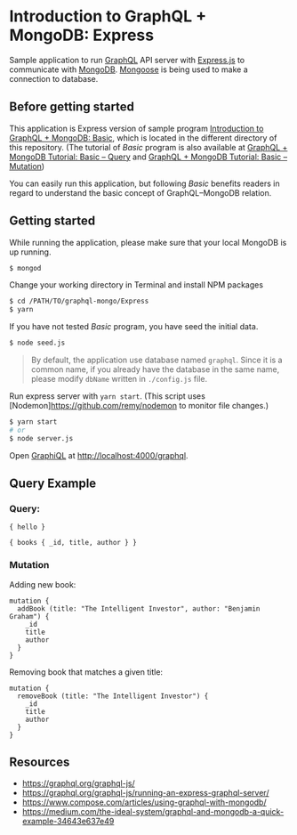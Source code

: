 # Introduction to GraphQL + MongoDB: Express

Sample application to run [GraphQL](http://graphql.org/) API server with [Express.js](https://expressjs.com/) to communicate with [MongoDB](https://www.mongodb.com/). [Mongoose](mongoosejs.com/) is being used to make a connection to database.

## Before getting started
This application is Express version of sample program [Introduction to GraphQL + MongoDB: Basic](https://github.com/zacfukuda/graphql-mongo/tree/master/Basic), which is located in the different directory of this repository. (The tutorial of *Basic* program is also available at [GraphQL + MongoDB Tutorial: Basic – Query](https://www.mokuji.me/article/graphql-mongo-basic1) and [GraphQL + MongoDB Tutorial: Basic – Mutation](https://www.mokuji.me/article/graphql-mongo-basic2))

You can easily run this application, but following *Basic* benefits readers in regard to understand the basic concept of GraphQL–MongoDB relation.

## Getting started
While running the application, please make sure that your local MongoDB is up running.

```bash
$ mongod
```

Change your working directory in Terminal and install NPM packages

```bash
$ cd /PATH/TO/graphql-mongo/Express
$ yarn
```

If you have not tested *Basic* program, you have seed the initial data.

```bash
$ node seed.js
```

> By default, the application use database named `graphql`. Since it is a common name, if you already have the database in the same name, please modify `dbName` written in `./config.js` file.

Run express server with `yarn start`. (This script uses [Nodemon]https://github.com/remy/nodemon to monitor file changes.)

```bash
$ yarn start
# or
$ node server.js
```

Open [GraphiQL](https://github.com/graphql/graphiql) at [http://localhost:4000/graphql](http://localhost:4000/graphql).

## Query Example

### Query:

```
{ hello }
```

```
{ books { _id, title, author } }
```

### Mutation

Adding new book:

```
mutation {
  addBook (title: "The Intelligent Investor", author: "Benjamin Graham") {
    _id
    title
    author
  }
}
```

Removing book that matches a given title:
```
mutation {
  removeBook (title: "The Intelligent Investor") {
    _id
    title
    author
  }
}
```

## Resources
- https://graphql.org/graphql-js/
- https://graphql.org/graphql-js/running-an-express-graphql-server/
- https://www.compose.com/articles/using-graphql-with-mongodb/
- https://medium.com/the-ideal-system/graphql-and-mongodb-a-quick-example-34643e637e49